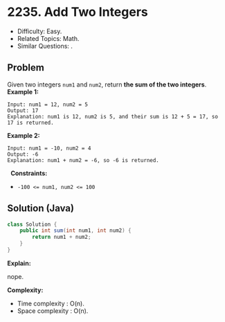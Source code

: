 # 2235. Add Two Integers

- Difficulty: Easy.
- Related Topics: Math.
- Similar Questions: .

## Problem

Given two integers ```num1``` and ```num2```, return **the **sum** of the two integers**.
 
**Example 1:**

```
Input: num1 = 12, num2 = 5
Output: 17
Explanation: num1 is 12, num2 is 5, and their sum is 12 + 5 = 17, so 17 is returned.
```

**Example 2:**

```
Input: num1 = -10, num2 = 4
Output: -6
Explanation: num1 + num2 = -6, so -6 is returned.
```

 
**Constraints:**


	
- ```-100 <= num1, num2 <= 100```



## Solution (Java)

```java
class Solution {
    public int sum(int num1, int num2) {
        return num1 + num2;
    }
}
```

**Explain:**

nope.

**Complexity:**

* Time complexity : O(n).
* Space complexity : O(n).
